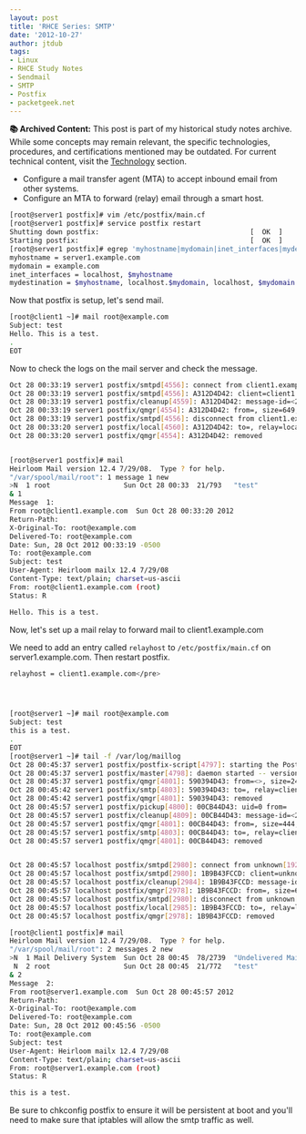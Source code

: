 ```yaml
---
layout: post
title: 'RHCE Series: SMTP'
date: '2012-10-27'
author: jtdub
tags:
- Linux
- RHCE Study Notes
- Sendmail
- SMTP
- Postfix
- packetgeek.net
---
```



<div class="alert alert-warning" role="alert">
  <strong>📚 Archived Content:</strong> This post is part of my historical study notes archive. While some concepts may remain relevant, the specific technologies, procedures, and certifications mentioned may be outdated. For current technical content, visit the <a href="/technology/" class="alert-link">Technology</a> section.
</div>

* Configure a mail transfer agent (MTA) to accept inbound email from other systems.
* Configure an MTA to forward (relay) email through a smart host.

```bash
[root@server1 postfix]# vim /etc/postfix/main.cf
[root@server1 postfix]# service postfix restart
Shutting down postfix:                                     [  OK  ]
Starting postfix:                                          [  OK  ]
[root@server1 postfix]# egrep 'myhostname|mydomain|inet_interfaces|mydestination' /etc/postfix/main.cf 
myhostname = server1.example.com
mydomain = example.com
inet_interfaces = localhost, $myhostname 
mydestination = $myhostname, localhost.$mydomain, localhost, $mydomain
```

Now that postfix is setup, let's send mail.

```bash
[root@client1 ~]# mail root@example.com
Subject: test
Hello. This is a test.
.
EOT
```

Now to check the logs on the mail server and check the message.

```bash
Oct 28 00:33:19 server1 postfix/smtpd[4556]: connect from client1.example.com[192.168.1.11]
Oct 28 00:33:19 server1 postfix/smtpd[4556]: A312D4D42: client=client1.example.com[192.168.1.11]
Oct 28 00:33:19 server1 postfix/cleanup[4559]: A312D4D42: message-id=<20121028053319 .81b8f3fccc=".81b8f3fccc" client1.example.com="client1.example.com">
Oct 28 00:33:19 server1 postfix/qmgr[4554]: A312D4D42: from=, size=649, nrcpt=1 (queue active)
Oct 28 00:33:19 server1 postfix/smtpd[4556]: disconnect from client1.example.com[192.168.1.11]
Oct 28 00:33:20 server1 postfix/local[4560]: A312D4D42: to=, relay=local, delay=0.59, delays=0.24/0.22/0/0.14, dsn=2.0.0, status=sent (delivered to mailbox)
Oct 28 00:33:20 server1 postfix/qmgr[4554]: A312D4D42: removed


[root@server1 postfix]# mail
Heirloom Mail version 12.4 7/29/08.  Type ? for help.
"/var/spool/mail/root": 1 message 1 new
>N  1 root                  Sun Oct 28 00:33  21/793   "test"
& 1
Message  1:
From root@client1.example.com  Sun Oct 28 00:33:20 2012
Return-Path: 
X-Original-To: root@example.com
Delivered-To: root@example.com
Date: Sun, 28 Oct 2012 00:33:19 -0500
To: root@example.com
Subject: test
User-Agent: Heirloom mailx 12.4 7/29/08
Content-Type: text/plain; charset=us-ascii
From: root@client1.example.com (root)
Status: R

Hello. This is a test.
```

Now, let's set up a mail relay to forward mail to client1.example.com

We need to add an entry called `relayhost` to `/etc/postfix/main.cf` on server1.example.com. Then restart postfix.

```bash
relayhost = client1.example.com</pre>




[root@server1 ~]# mail root@example.com
Subject: test 
this is a test.
.
EOT
[root@server1 ~]# tail -f /var/log/maillog 
Oct 28 00:45:37 server1 postfix/postfix-script[4797]: starting the Postfix mail system
Oct 28 00:45:37 server1 postfix/master[4798]: daemon started -- version 2.6.6, configuration /etc/postfix
Oct 28 00:45:37 server1 postfix/qmgr[4801]: 590394D43: from=<>, size=2479, nrcpt=1 (queue active)
Oct 28 00:45:42 server1 postfix/smtp[4803]: 590394D43: to=, relay=client1.example.com[192.168.1.11]:25, delay=856, delays=851/0.03/5/0.08, dsn=2.0.0, status=sent (250 2.0.0 Ok: queued as 5B1293FCCD)
Oct 28 00:45:42 server1 postfix/qmgr[4801]: 590394D43: removed
Oct 28 00:45:57 server1 postfix/pickup[4800]: 00CB44D43: uid=0 from=
Oct 28 00:45:57 server1 postfix/cleanup[4809]: 00CB44D43: message-id=<20121028054557 .00cb44d43=".00cb44d43" server1.example.com="server1.example.com">
Oct 28 00:45:57 server1 postfix/qmgr[4801]: 00CB44D43: from=, size=444, nrcpt=1 (queue active)
Oct 28 00:45:57 server1 postfix/smtp[4803]: 00CB44D43: to=, relay=client1.example.com[192.168.1.11]:25, delay=0.26, delays=0.21/0/0/0.04, dsn=2.0.0, status=sent (250 2.0.0 Ok: queued as 1B9B43FCCD)
Oct 28 00:45:57 server1 postfix/qmgr[4801]: 00CB44D43: removed


Oct 28 00:45:57 localhost postfix/smtpd[2980]: connect from unknown[192.168.1.1]
Oct 28 00:45:57 localhost postfix/smtpd[2980]: 1B9B43FCCD: client=unknown[192.168.1.1]
Oct 28 00:45:57 localhost postfix/cleanup[2984]: 1B9B43FCCD: message-id=<20121028054557 .00cb44d43=".00cb44d43" server1.example.com="server1.example.com">
Oct 28 00:45:57 localhost postfix/qmgr[2978]: 1B9B43FCCD: from=, size=628, nrcpt=1 (queue active)
Oct 28 00:45:57 localhost postfix/smtpd[2980]: disconnect from unknown[192.168.1.1]
Oct 28 00:45:57 localhost postfix/local[2985]: 1B9B43FCCD: to=, relay=local, delay=0.07, delays=0.04/0/0/0.03, dsn=2.0.0, status=sent (delivered to mailbox)
Oct 28 00:45:57 localhost postfix/qmgr[2978]: 1B9B43FCCD: removed

[root@client1 postfix]# mail
Heirloom Mail version 12.4 7/29/08.  Type ? for help.
"/var/spool/mail/root": 2 messages 2 new
>N  1 Mail Delivery System  Sun Oct 28 00:45  78/2739  "Undelivered Mail Returned to Sender"
 N  2 root                  Sun Oct 28 00:45  21/772   "test"
& 2
Message  2:
From root@server1.example.com  Sun Oct 28 00:45:57 2012
Return-Path: 
X-Original-To: root@example.com
Delivered-To: root@example.com
Date: Sun, 28 Oct 2012 00:45:56 -0500
To: root@example.com
Subject: test
User-Agent: Heirloom mailx 12.4 7/29/08
Content-Type: text/plain; charset=us-ascii
From: root@server1.example.com (root)
Status: R

this is a test.
```

Be sure to chkconfig postfix to ensure it will be persistent at boot and you'll need to make sure that iptables will allow the smtp traffic as well.

